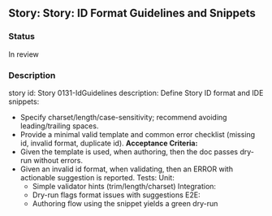 ## Story: Story: ID Format Guidelines and Snippets

### Status

In review

### Description

story id: Story 0131-IdGuidelines
description:
Define Story ID format and IDE snippets:
- Specify charset/length/case-sensitivity; recommend avoiding leading/trailing spaces.
- Provide a minimal valid template and common error checklist (missing id, invalid format, duplicate id).
  **Acceptance Criteria:**
- Given the template is used, when authoring, then the doc passes dry-run without errors.
- Given an invalid id format, when validating, then an ERROR with actionable suggestion is reported.
  Tests:
  Unit:
  - Simple validator hints (trim/length/charset)
    Integration:
  - Dry-run flags format issues with suggestions
    E2E:
  - Authoring flow using the snippet yields a green dry-run
